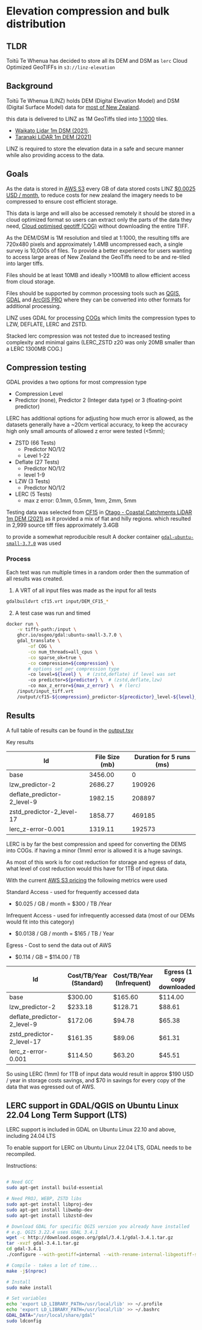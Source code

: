 # Elevation compression and bulk distribution

## TLDR

Toitū Te Whenua has decided to store all its DEM and DSM as `lerc` Cloud Optimized GeoTIFFs in `s3://linz-elevation`

## Background

Toitū Te Whenua (LINZ) holds DEM (Digital Elevation Model) and DSM (Digital Surface Model) data for [most of New Zealand](https://www.linz.govt.nz/products-services/data/types-linz-data/elevation-data).

this data is delivered to LINZ as 1M GeoTiffs tiled into [1:1000](https://data.linz.govt.nz/layer/104692-nz-11k-tile-index/) tiles.

- [Waikato Lidar 1m DSM (2021)](https://data.linz.govt.nz/layer/113202-waikato-lidar-1m-dsm-2021/).
- [Taranaki LiDAR 1m DEM (2021)](https://data.linz.govt.nz/layer/107436-taranaki-lidar-1m-dem-2021/)

LINZ is required to store the elevation data in a safe and secure manner while also providing access to the data.

## Goals

As the data is stored in [AWS S3](https://aws.amazon.com/s3/) every GB of data stored costs LINZ [$0.0025 USD / month](https://aws.amazon.com/s3/pricing/?nc=sn&loc=4), to reduce costs for new zealand the imagery needs to be compressed to ensure cost efficient storage. 

This data is large and will also be accessed remotely it should be stored in a cloud optimized format so users can extract only the parts of the data they need, [Cloud optimised geotiff (COG)](https://www.cogeo.org/) without downloading the entire TIFF.

As the DEM/DSM is 1M resolution and tiled at 1:1000, the resulting tiffs are 720x480 pixels and approximately 1.4MB uncompressed each, a single survey is 10,000s of files. To provide a better experience for users wanting to access large areas of New Zealand the GeoTiffs need to be and re-tiled into larger tiffs.

Files should be at least 10MB and ideally >100MB to allow efficient access from cloud storage.

Files should be supported by common processing tools such as [QGIS](https://qgis.org/en/site/), [GDAL](https://gdal.org/) and [ArcGIS PRO](https://www.esri.com/en-us/arcgis/products/arcgis-pro/overview) where they can be converted into other formats for additional processing.

LINZ uses GDAL for processing [COGs](https://gdal.org/drivers/raster/cog.html) which limits the compression types to LZW, DEFLATE, LERC and ZSTD.

Stacked lerc compression was not tested due to increased testing complexity and minimal gains (LERC_ZSTD z20 was only 20MB smaller than a LERC 1300MB COG.)

## Compression testing

GDAL provides a two options for most compression type

- Compression Level 
- Predictor (none), Predictor 2 (Integer data type) or 3 (floating-point predictor)

LERC has additional options for adjusting how much error is allowed, as the datasets generally have a ~20cm vertical accuracy, to keep the accuracy high only small amounts of allowed z error were tested (<5mm);

- ZSTD (66 Tests)
    - Predictor NO/1/2
    - Level 1-22
- Deflate (27 Tests)
    - Predictor NO/1/2
    - level 1-9
- LZW (3 Tests)
    - Predictor NO/1/2
- LERC (5 Tests)
    - max z error: 0.1mm, 0.5mm, 1mm, 2mm, 5mm

Testing data was selected from [CF15](https://data.linz.govt.nz/data/?mv.basemap=Streets&mv.content=layer.104687.color:003399.opacity:100,layer.109627.opacity:100&mv.zoom=9&mv.centre=169.8493143938876,-45.98894052690091) in [Otago - Coastal Catchments LiDAR 1m DEM (2021)](https://data.linz.govt.nz/layer/109627-otago-coastal-catchments-lidar-1m-dem-2021/) as it provided a mix of flat and hilly regions. which resulted in 2,999 source tiff files approximately 3.4GB

to provide a somewhat reproducible result A docker container [`gdal-ubuntu-small-3.7.0`](https://github.com/OSGeo/gdal/pkgs/container/gdal/91692621?tag=ubuntu-small-3.7.0) was used 


### Process

Each test was run multiple times in a random order then the summation of all results was created.

1. A VRT of all input files was made as the input for all tests

```bash
gdalbuildvrt cf15.vrt input/DEM_CF15_*
```

2. A test case was run and timed

```bash
docker run \
    -v tiffs-path:/input \
    ghcr.io/osgeo/gdal:ubuntu-small-3.7.0 \
    gdal_translate \
        -of COG \
        -co num_threads=all_cpus \
        -co sparse_ok=true \
        -co compression=${compression} \
        # options set per compression type
        -co level=${level} \  # (zstd,deflate) if level was set
        -co predictor=${predictor} \  # (zstd,deflate,lzw)
        -co max_z_error=${max_z_error} \  # (lerc)
    /input/input_tiff.vrt
    /output/cf15-${compression}_predictor-${precdictor}_level-${level}_error-${error}.tiff
```


## Results


A full table of results can be found in the [output.tsv](./compression-results.tsv)

Key results

|Id|File Size (mb)|Duration for 5 runs (ms)|
|-|-|-|
|base                       |   3456.00|         0|
|lzw_predictor-2            |   2686.27|    190926|
|deflate_predictor-2_level-9|   1982.15|    208897|
|zstd_predictor-2_level-17  |   1858.77|    469185|
|lerc_z-error-0.001         |   1319.11|    192573|


LERC is by far the best compression and speed for converting the DEMS into COGs. if having a minor (1mm) error is allowed it is a huge savings.


As most of this work is for cost reduction for storage and egress of data, what level of cost reduction would this have for 1TB of input data.

With the current [AWS S3 pricing](https://aws.amazon.com/s3/pricing/) the following metrics were used

Standard Access - used for frequently accessed data 
- $0.025 / GB / month = $300 / TB /Year

Infrequent Access - used for infrequently accessed data (most of our DEMs would fit into this category)
- $0.0138 / GB / month = $165 / TB / Year

Egress - Cost to send the data out of AWS
- $0.114 / GB = $114.00 / TB

|Id|Cost/TB/Year (Standard)| Cost/TB/Year (Infrequent)|Egress (1 copy downloaded)|
|-|-|-|-|
|base                       |   $300.00|   $165.60| $114.00 |
|lzw_predictor-2            |   $233.18|   $128.71| $88.61 |
|deflate_predictor-2_level-9|   $172.06|   $94.78| $65.38 |
|zstd_predictor-2_level-17  |   $161.35|   $89.06| $61.31 |
|lerc_z-error-0.001         |   $114.50|   $63.20| $45.51 |

So using LERC (1mm) for 1TB of input data would result in approx $190 USD / year in storage costs savings, and $70 in savings for every copy of the data that was egressed out of AWS.

## LERC support in GDAL/QGIS on Ubuntu Linux 22.04 Long Term Support (LTS)

LERC support is included in GDAL on Ubuntu Linux 22.10 and above, including 24.04 LTS 

To enable support for LERC on Ubuntu Linux 22.04 LTS, GDAL needs to be recompiled.

Instructions:

```bash

# Need GCC
sudo apt-get install build-essential

# Need PROJ, WEBP, ZSTD libs
sudo apt-get install libproj-dev
sudo apt-get install libwebp-dev
sudo apt-get install libzstd-dev

# Download GDAL for specific QGIS version you already have installed
# e.g. QGIS 3.22.4 uses GDAL 3.4.1 
wget -c http://download.osgeo.org/gdal/3.4.1/gdal-3.4.1.tar.gz
tar -xvzf gdal-3.4.1.tar.gz
cd gdal-3.4.1
./configure --with-geotiff=internal --with-rename-internal-libgeotiff-symbols=yes --with-libtiff=internal --with-rename-internal-libtiff-symbols=yes --with-sqlite3 --with-proj=yes --with-python --with-hide-internal-symbols=yes

# Compile - takes a lot of time...
make -j$(nproc)

# Install
sudo make install

# Set variables
echo 'export LD_LIBRARY_PATH=/usr/local/lib' >> ~/.profile
echo 'export LD_LIBRARY_PATH=/usr/local/lib' >> ~/.bashrc
GDAL_DATA="/usr/local/share/gdal"
sudo ldconfig

```